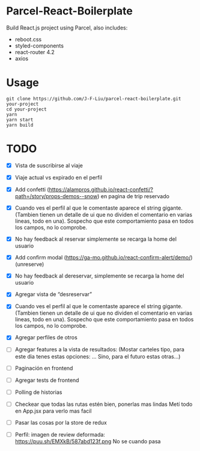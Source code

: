 # Parcel-React-Boilerplate

Build React.js project using Parcel, also includes:

- reboot.css
- styled-components
- react-router 4.2
- axios

# Usage

```
git clone https://github.com/J-F-Liu/parcel-react-boilerplate.git your-project
cd your-project
yarn
yarn start
yarn build
```

# TODO

- [x] Vista de suscribirse al viaje
- [x] Viaje actual vs expirado en el perfil
- [x] Add confetti (https://alampros.github.io/react-confetti/?path=/story/props-demos--snow) en pagina de trip reservado
- [x] Cuando ves el perfil al que le comentaste aparece el string gigante. (Tambien tienen un detalle de ui que no dividen el comentario en varias lineas, todo en una). Sospecho que este comportamiento pasa en todos los campos, no lo comprobe.
- [x] No hay feedback al reservar simplemente se recarga la home del usuario
- [x] Add confirm modal (https://ga-mo.github.io/react-confirm-alert/demo/) (unreserve)
- [x] No hay feedback al dereservar, simplemente se recarga la home del usuario
- [x] Agregar vista de “desreservar”
- [x] Cuando ves el perfil al que le comentaste aparece el string gigante. (Tambien tienen un detalle de ui que no dividen el comentario en varias lineas, todo en una). Sospecho que este comportamiento pasa en todos los campos, no lo comprobe.
- [x] Agregar perfiles de otros

- [ ] Agregar features a la vista de resultados: (Mostar carteles tipo, para este dia tenes estas opciones: ... Sino, para el futuro estas otras...)
- [ ] Paginación en frontend
- [ ] Agregar tests de frontend
- [ ] Polling de historias
- [ ] Checkear que todas las rutas estén bien, ponerlas mas lindas Metí todo en App.jsx para verlo mas facil
- [ ] Pasar las cosas por la store de redux
- [ ] Perfil: imagen de review deformada: https://puu.sh/EMXkB/587abd123f.png No se cuando pasa
